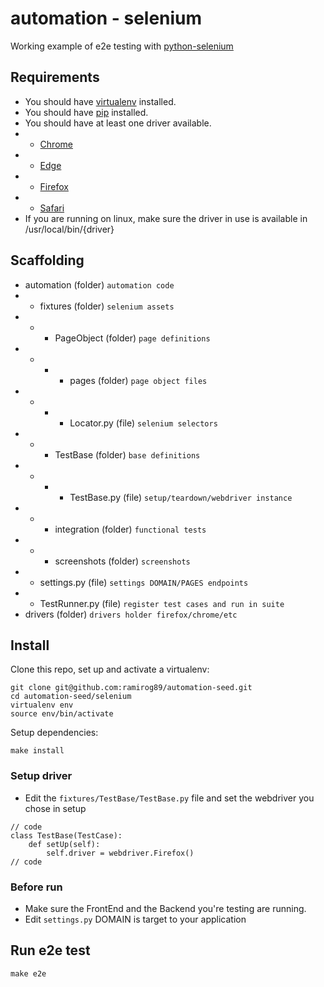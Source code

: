 automation - selenium
===================
Working example of e2e testing with [python-selenium](https://selenium-python.readthedocs.io/)

## Requirements
* You should have [virtualenv](http://www.virtualenv.org/en/latest/#installation) installed. 
* You should have [pip](https://pypi.org/project/pip/) installed.
* You should have at least one driver available.
* * [Chrome](https://sites.google.com/a/chromium.org/chromedriver/downloads)
* * [Edge](https://developer.microsoft.com/en-us/microsoft-edge/tools/webdriver/)
* * [Firefox](https://github.com/mozilla/geckodriver/releases)
* * [Safari](https://webkit.org/blog/6900/webdriver-support-in-safari-10/)
* If you are running on linux, make sure the driver in use is available in /usr/local/bin/{driver}

## Scaffolding
* automation (folder) `automation code`
* * fixtures (folder) `selenium assets`
* * * PageObject (folder) `page definitions`
* * * * pages (folder) `page object files`
* * * * Locator.py (file) `selenium selectors`
* * * TestBase (folder) `base definitions`
* * * * TestBase.py (file) `setup/teardown/webdriver instance`
* * * integration (folder) `functional tests`
* * * screenshots (folder) `screenshots`
* * settings.py (file) `settings DOMAIN/PAGES endpoints`
* * TestRunner.py (file) `register test cases and run in suite`
* drivers (folder) `drivers holder firefox/chrome/etc`

## Install
Clone this repo, set up and activate a virtualenv:
```console
git clone git@github.com:ramirog89/automation-seed.git
cd automation-seed/selenium
virtualenv env
source env/bin/activate
```

Setup dependencies:
```console
make install
```

### Setup driver
* Edit the `fixtures/TestBase/TestBase.py` file and set the webdriver you chose in setup

```console
// code
class TestBase(TestCase):
    def setUp(self):
        self.driver = webdriver.Firefox()
// code
```

### Before run
* Make sure the FrontEnd and the Backend you're testing are running.
* Edit `settings.py` DOMAIN is target to your application

## Run e2e test
```console
make e2e
```
